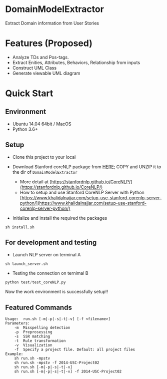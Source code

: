 # DomainModelExtractor

Extract Domain information from User Stories

# Features (Proposed)

- Analyze TDs and Pos-tags.
- Extract Enities, Attributes, Behaviors, Relationship from inputs
- Construct UML Class
- Generate viewable UML diagram

# Quick Start

## Environment

- Ubuntu 14.04 64bit / MacOS
- Python 3.6+

## Setup

- Clone this project to your local

- Download Stanford coreNLP package from [HERE](http://nlp.stanford.edu/software/stanford-corenlp-full-2018-10-05.zip); COPY and UNZIP it to the dir of `DomainModelExtractor`
  - More detail at [https://stanfordnlp.github.io/CoreNLP/](https://stanfordnlp.github.io/CoreNLP/)
  - How to setup and use Stanford CoreNLP Server with Python [https://www.khalidalnajjar.com/setup-use-stanford-corenlp-server-python/](https://www.khalidalnajjar.com/setup-use-stanford-corenlp-server-python/)
  
- Initialize and install the required the packages
```shell
sh install.sh
```

## For development and testing

- Launch NLP server on terminal A
```shell
sh launch_server.sh
```

- Testing the connection on ternimal B
```python
python test/test_coreNLP.py
```

Now the work environment is successfully setup!!

## Featured Commands

```shell
Usage:	run.sh [-m|-p|-s|-t|-v] [-f <filename>]
Parameters:
	-m 	Misspelling detection
	-p 	Preprosessing
	-s 	SSR matching
	-t 	Rule transformation
	-v 	Visualization
	-f 	Specify a project file. Default: all project files
Example:
	sh run.sh -mpstv
	sh run.sh -mpstv -f 2014-USC-Project02
	sh run.sh [-m|-p|-s|-t|-v]
	sh run.sh [-m|-p|-s|-t|-v] -f 2014-USC-Project02
```

